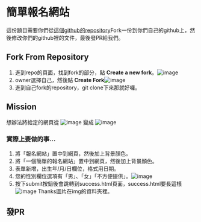 # 簡單報名網站
這份題目需要你們從[這個github的repository](https://github.com/Bill-Huangz/Easy-Web)Fork一份到你們自己的github上，然後修改你們的github裡的文件，最後發PR給我們。
## Fork From Repository
1. 進到repo的頁面，找到fork的部分，點 **Create a new fork**。![image](https://i.imgur.com/oiiHz4F.png)
2. owner選擇自己，然後點 **Create Fork**![image](https://i.imgur.com/nZGBfRO.png)
3. 進到自己fork的repository，git clone下來那就好囉。


## Mission
想辦法將給定的網頁從
![image](https://i.imgur.com/aZ8BHeN.png)
變成
![image](https://i.imgur.com/obGqUAy.png)
### 實際上要做的事...
1. 將「報名網站」置中到網頁，然後加上背景顏色。
2. 將「一個簡單的報名網站」置中到網頁，然後加上背景顏色。
3. 表單新增，出生年/月/日欄位，格式用日期。
4. 您的性別欄位選項有「男」、「女」「不方便提供」。![image](https://i.imgur.com/ZZlrB72.png)
5. 按下submit按鈕後會跳轉到success.html頁面，success.html要長這樣
![image](https://i.imgur.com/VmTBo7t.png)
Thanks圖片在img的資料夾裡。

## 發PR
